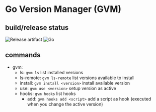 # Go Version Manager (GVM) #

## build/release status ##

![Release artifact](https://github.com/Eldius/gvm/workflows/Release%20artifact/badge.svg)
![Go](https://github.com/Eldius/gvm/workflows/Go/badge.svg)

## commands ##

- gvm:
  - ls: `gvm ls` list installed versions
  - ls-remote: `gvm ls-remote` list versions available to install
  - install: `gvm install <version>` install available version
  - use: `gvm use <version>` setup version as active
  - hooks: `gvm hooks` list hooks
    - add: `gvm hooks add <script>` add a script as hook (executed when you change the active version)
